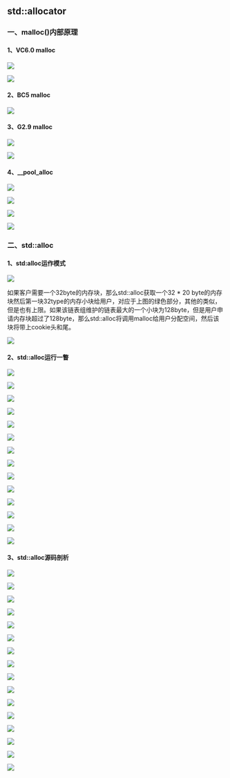 ## std::allocator ##

### 一、malloc()内部原理 ###

#### 1、VC6.0 malloc ####

![](https://i.imgur.com/gQUae6j.png)

![](https://i.imgur.com/cmEOkpQ.png)

#### 2、BC5 malloc ####

![](https://i.imgur.com/ob9hMFD.png)

#### 3、G2.9 malloc ####

![](https://i.imgur.com/e2MZ9ZG.png)

![](https://i.imgur.com/FVlBA20.png)


#### 4、\_\_pool_alloc ###

![](https://i.imgur.com/K7XxqvN.png)

![](https://i.imgur.com/6MTLUB7.png)

![](https://i.imgur.com/AHgQElz.png)

![](https://i.imgur.com/BVIH5XG.png)


### 二、std::alloc ###

#### 1、std:alloc运作模式 ####

![](https://i.imgur.com/lzcpFvY.png)

如果客户需要一个32byte的内存块，那么std::alloc获取一个32 * 20 byte的内存块然后第一块32type的内存小块给用户，对应于上图的绿色部分，其他的类似，但是也有上限。如果该链表组维护的链表最大的一个小块为128byte，但是用户申请内存块超过了128byte，那么std::alloc将调用malloc给用户分配空间，然后该块将带上cookie头和尾。

![](https://i.imgur.com/8MNTpki.png)


#### 2、std::alloc运行一瞥 ####

![](https://i.imgur.com/lGNyqvP.png)

![](https://i.imgur.com/G4h5VE1.png)

![](https://i.imgur.com/oEh5eUL.png)

![](https://i.imgur.com/gjy2DCM.png)

![](https://i.imgur.com/Ik5j4AB.png)

![](https://i.imgur.com/0EbenSF.png)

![](https://i.imgur.com/KiVVXm0.png)

![](https://i.imgur.com/KzfwDdr.png)

![](https://i.imgur.com/Vb9WrUI.png)

![](https://i.imgur.com/iYdhtkB.png)

![](https://i.imgur.com/NTqyfwF.png)

![](https://i.imgur.com/kGj86gM.png)

![](https://i.imgur.com/2udQslV.png)

![](https://i.imgur.com/jfBEG5f.png)

#### 3、std::alloc源码剖析 ####

![](https://i.imgur.com/Mf5qVqE.png)

![](https://i.imgur.com/tWjkErU.png)

![](https://i.imgur.com/hK3r07F.png)

![](https://i.imgur.com/SCvJ2A6.png)

![](https://i.imgur.com/ofe7YUv.png)

![](https://i.imgur.com/zXMf35J.png)

![](https://i.imgur.com/ubYKWxM.png)

![](https://i.imgur.com/ICXnj4c.png)

![](https://i.imgur.com/p9EfgAj.png)

![](https://i.imgur.com/j26x3xi.png)

![](https://i.imgur.com/t4Gz1D7.png)

![](https://i.imgur.com/QhuRqGz.png)

![](https://i.imgur.com/eL1hcds.png)

![](https://i.imgur.com/cUVMnHp.png)

![](https://i.imgur.com/VcXK94y.png)

![](https://i.imgur.com/zvx7Zmx.png)
